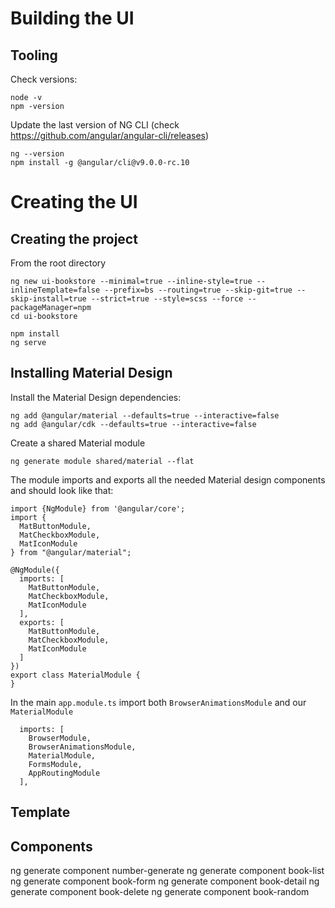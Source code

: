 # Building the UI

## Tooling 

Check versions:

``` 
node -v
npm -version
```

Update the last version of NG CLI  (check https://github.com/angular/angular-cli/releases)

```
ng --version
npm install -g @angular/cli@v9.0.0-rc.10
```

# Creating the UI

## Creating the project

From the root directory 

```
ng new ui-bookstore --minimal=true --inline-style=true --inlineTemplate=false --prefix=bs --routing=true --skip-git=true --skip-install=true --strict=true --style=scss --force --packageManager=npm
cd ui-bookstore

npm install
ng serve
```

## Installing Material Design

Install the Material Design dependencies: 

```
ng add @angular/material --defaults=true --interactive=false
ng add @angular/cdk --defaults=true --interactive=false
```

Create a shared Material module

```
ng generate module shared/material --flat 
```

The module imports and exports all the needed Material design components and should look like that:

```
import {NgModule} from '@angular/core';
import {
  MatButtonModule,
  MatCheckboxModule,
  MatIconModule
} from "@angular/material";

@NgModule({
  imports: [
    MatButtonModule,
    MatCheckboxModule,
    MatIconModule
  ],
  exports: [
    MatButtonModule,
    MatCheckboxModule,
    MatIconModule
  ]
})
export class MaterialModule {
}
```

In the main `app.module.ts` import both `BrowserAnimationsModule` and our `MaterialModule`

```
  imports: [
    BrowserModule,
    BrowserAnimationsModule,
    MaterialModule,
    FormsModule,
    AppRoutingModule
  ],
```

## Template


## Components

ng generate component number-generate
ng generate component book-list
ng generate component book-form
ng generate component book-detail
ng generate component book-delete
ng generate component book-random
